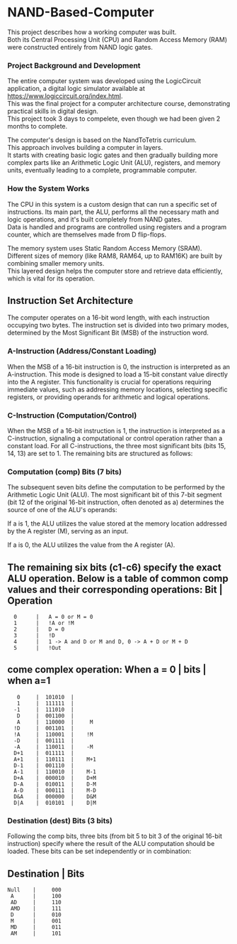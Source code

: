 # NAND-Based-Computer

This project describes how a working computer was built.  
Both its Central Processing Unit (CPU) and Random Access Memory (RAM) were constructed entirely from NAND logic gates. 

### Project Background and Development  
The entire computer system was developed using the LogicCircuit application, a digital logic simulator available at https://www.logiccircuit.org/index.html.  
This was the final project for a computer architecture course, demonstrating practical skills in digital design.  
This project took 3 days to compelete, even though we had been given 2 months to complete.  

The computer's design is based on the NandToTetris curriculum.  
This approach involves building a computer in layers.  
It starts with creating basic logic gates and then gradually building more complex parts like an Arithmetic Logic Unit (ALU), registers, and memory units, eventually leading to a complete, programmable computer.  

### How the System Works  
The CPU in this system is a custom design that can run a specific set of instructions. Its main part, the ALU, performs all the necessary math and logic operations, and it's built completely from NAND gates.  
Data is handled and programs are controlled using registers and a program counter, which are themselves made from D flip-flops.  

The memory system uses Static Random Access Memory (SRAM).  
Different sizes of memory (like RAM8, RAM64, up to RAM16K) are built by combining smaller memory units.  
This layered design helps the computer store and retrieve data efficiently, which is vital for its operation.  

## Instruction Set Architecture
The computer operates on a 16-bit word length, with each instruction occupying two bytes. The instruction set is divided into two primary modes, determined by the Most Significant Bit (MSB) of the instruction word.

### A-Instruction (Address/Constant Loading)
When the MSB of a 16-bit instruction is 0, the instruction is interpreted as an A-instruction. This mode is designed to load a 15-bit constant value directly into the A register. This functionality is crucial for operations requiring immediate values, such as addressing memory locations, selecting specific registers, or providing operands for arithmetic and logical operations.

### C-Instruction (Computation/Control)
When the MSB of a 16-bit instruction is 1, the instruction is interpreted as a C-instruction, signaling a computational or control operation rather than a constant load. For all C-instructions, the three most significant bits (bits 15, 14, 13) are set to 1. The remaining bits are structured as follows:

### Computation (comp) Bits (7 bits)
The subsequent seven bits define the computation to be performed by the Arithmetic Logic Unit (ALU). The most significant bit of this 7-bit segment (bit 12 of the original 16-bit instruction, often denoted as a) determines the source of one of the ALU's operands:

If a is 1, the ALU utilizes the value stored at the memory location addressed by the A register (M), serving as an input.

If a is 0, the ALU utilizes the value from the A register (A).

The remaining six bits (c1-c6) specify the exact ALU operation. Below is a table of common comp values and their corresponding operations:
      Bit    |   Operation  
-----------------------------
      0      |   A = 0 or M = 0
      1      |   !A or !M
      2      |   D = 0
      3      |   !D
      4      |   1 -> A and D or M and D, 0 -> A + D or M + D
      5      |   !Out


come complex operation:
  When a = 0 |   bits   | when a=1 
  --------------------------------
       0     |  101010  | 
       1     |  111111  |
      -1     |  111010  |
       D     |  001100  |
       A     |  110000  |     M
      !D     |  001101  |
      !A     |  110001  |    !M 
      -D     |  001111  |
      -A     |  110011  |    -M 
      D+1    |  011111  |
      A+1    |  110111  |    M+1
      D-1    |  001110  |
      A-1    |  110010  |    M-1
      D+A    |  000010  |    D+M
      D-A    |  010011  |    D-M
      A-D    |  000111  |    M-D
      D&A    |  000000  |    D&M
      D|A    |  010101  |    D|M

### Destination (dest) Bits (3 bits)
Following the comp bits, three bits (from bit 5 to bit 3 of the original 16-bit instruction) specify where the result of the ALU computation should be loaded. These bits can be set independently or in combination:

Destination |    Bits
------------------------
    Null    |     000
     A      |     100
     AD     |     110
     AMD    |     111
     D      |     010
     M      |     001
     MD     |     011
     AM     |     101
